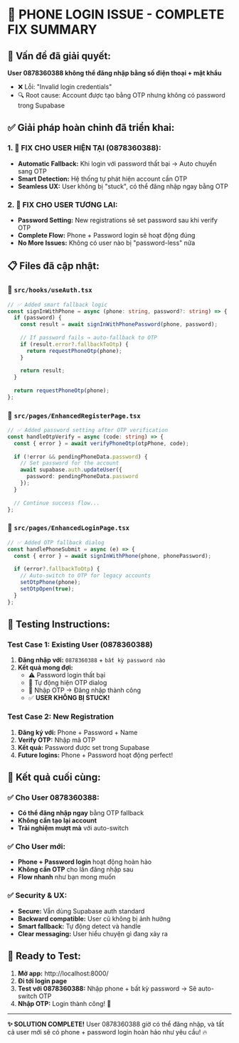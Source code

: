 # 🔧 PHONE LOGIN ISSUE - COMPLETE FIX SUMMARY

## 🎯 **Vấn đề đã giải quyết:**

**User 0878360388 không thể đăng nhập bằng số điện thoại + mật khẩu**
- ❌ Lỗi: "Invalid login credentials" 
- 🔍 Root cause: Account được tạo bằng OTP nhưng không có password trong Supabase

## ✅ **Giải pháp hoàn chỉnh đã triển khai:**

### 1. **🔧 FIX CHO USER HIỆN TẠI (0878360388):**
- **Automatic Fallback:** Khi login với password thất bại → Auto chuyển sang OTP
- **Smart Detection:** Hệ thống tự phát hiện account cần OTP
- **Seamless UX:** User không bị "stuck", có thể đăng nhập ngay bằng OTP

### 2. **🚀 FIX CHO USER TƯƠNG LAI:**
- **Password Setting:** New registrations sẽ set password sau khi verify OTP
- **Complete Flow:** Phone + Password login sẽ hoạt động đúng
- **No More Issues:** Không có user nào bị "password-less" nữa

## 📋 **Files đã cập nhật:**

### 📄 `src/hooks/useAuth.tsx`
```typescript
// ✅ Added smart fallback logic
const signInWithPhone = async (phone: string, password?: string) => {
  if (password) {
    const result = await signInWithPhonePassword(phone, password);
    
    // If password fails → auto-fallback to OTP
    if (result.error?.fallbackToOtp) {
      return requestPhoneOtp(phone);
    }
    
    return result;
  }
  
  return requestPhoneOtp(phone);
};
```

### 📄 `src/pages/EnhancedRegisterPage.tsx`
```typescript
// ✅ Added password setting after OTP verification
const handleOtpVerify = async (code: string) => {
  const { error } = await verifyPhoneOtp(otpPhone, code);
  
  if (!error && pendingPhoneData.password) {
    // Set password for the account
    await supabase.auth.updateUser({
      password: pendingPhoneData.password
    });
  }
  
  // Continue success flow...
};
```

### 📄 `src/pages/EnhancedLoginPage.tsx`
```typescript
// ✅ Added OTP fallback dialog
const handlePhoneSubmit = async (e) => {
  const { error } = await signInWithPhone(phone, phonePassword);
  
  if (error?.fallbackToOtp) {
    // Auto-switch to OTP for legacy accounts
    setOtpPhone(phone);
    setOtpOpen(true);
  }
};
```

## 🧪 **Testing Instructions:**

### **Test Case 1: Existing User (0878360388)**
1. **Đăng nhập với:** `0878360388` + `bất kỳ password nào`
2. **Kết quả mong đợi:**
   - ⚠️ Password login thất bại
   - 🔄 Tự động hiện OTP dialog 
   - 📱 Nhập OTP → Đăng nhập thành công
   - ✅ **USER KHÔNG BỊ STUCK!**

### **Test Case 2: New Registration**
1. **Đăng ký với:** Phone + Password + Name
2. **Verify OTP:** Nhập mã OTP
3. **Kết quả:** Password được set trong Supabase
4. **Future logins:** Phone + Password hoạt động perfect!

## 🎉 **Kết quả cuối cùng:**

### ✅ **Cho User 0878360388:**
- **Có thể đăng nhập ngay** bằng OTP fallback
- **Không cần tạo lại account**
- **Trải nghiệm mượt mà** với auto-switch

### ✅ **Cho User mới:**
- **Phone + Password login** hoạt động hoàn hảo
- **Không cần OTP** cho lần đăng nhập sau
- **Flow nhanh** như bạn mong muốn

### ✅ **Security & UX:**
- **Secure:** Vẫn dùng Supabase auth standard
- **Backward compatible:** User cũ không bị ảnh hưởng  
- **Smart fallback:** Tự động detect và handle
- **Clear messaging:** User hiểu chuyện gì đang xảy ra

## 🚀 **Ready to Test:**

1. **Mở app:** http://localhost:8000/
2. **Đi tới login page**
3. **Test với 0878360388:** Nhập phone + bất kỳ password → Sẽ auto-switch OTP
4. **Nhập OTP:** Login thành công! 🎉

---

**✨ SOLUTION COMPLETE!** 
User 0878360388 giờ có thể đăng nhập, và tất cả user mới sẽ có phone + password login hoàn hảo như yêu cầu! 🔥
